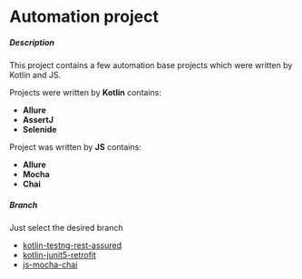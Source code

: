 # Automation project

##### Description

This project contains a few automation base projects which were written by Kotlin and JS.

Projects were written by **Kotlin** contains:
  - **Allure**
  - **AssertJ**
  - **Selenide**

Project was written by **JS** contains:
  - **Allure**
  - **Mocha**
  - **Chai**

##### Branch

Just select the desired branch 

  - [kotlin-testng-rest-assured](https://github.com/romsper/qa-automation-bases/tree/kotlin-testng-rest-assured)
  - [kotlin-junit5-retrofit](https://github.com/romsper/qa-automation-bases/tree/kotlin-junit5-retrofit)
  - [js-mocha-chai](https://github.com/romsper/qa-automation-bases/tree/js-mocha-chai)